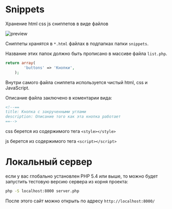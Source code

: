 # Snippets
Хранение html css js сниппетов в виде файлов


![preview](https://cdn.rawgit.com/avil13/Snippets/master/view/img/screenshot.png)

Сниппеты хранятся в `*.html` файлах в подпапках папки `snippets`.

Название этих папок должно быть прописано в массиве файла `list.php`.

```php
return array(
        'buttons' => 'Кнопки',
    );
```

Внутри самого файла сниппета  используется чистый html, css и JavaScript.

Описание файла заключено в коментарии вида:

```html
<!--==
title: Кнопка с закрученными углами
description: Описание того как эта кнопка работает
==-->
```


css берется из содержимого тега ```<style></style>```

js берется из содержимого тега ```<script></script>```



# Локальный  сервер

если у вас глобально установлен PHP 5.4 или выше, то можно будет запустить тестовую версию сервера из корня проекта:

```bash
php -S localhost:8000 server.php 
```

После этого сайт можно открыть по адресу ```http://localhost:8000/```
